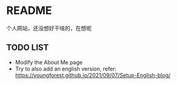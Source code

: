 # README

个人网站，还没想好干啥的，在想呢

## TODO LIST

- Modify the About Me page
- Try to also add an english version, refer: https://youngforest.github.io/2021/09/07/Setup-English-blog/
